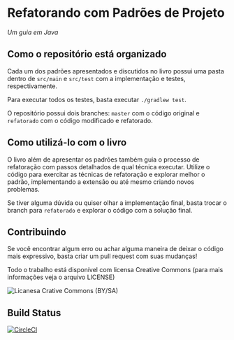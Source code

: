 # Refatorando com Padrões de Projeto
_Um guia em Java_

## Como o repositório está organizado

Cada um dos padrões apresentados e discutidos no livro possui uma pasta dentro de `src/main` e `src/test` com a implementação e testes, respectivamente.

Para executar todos os testes, basta executar `./gradlew test`.

O repositório possui dois branches: `master` com o código original e `refatorado` com o código modificado e refatorado.

## Como utilizá-lo com o livro

O livro além de apresentar os padrões também guia o processo de refatoração com passos detalhados de qual técnica executar. Utilize o código para exercitar as técnicas de refatoração e explorar melhor o padrão, implementando a extensão ou até mesmo criando novos problemas.

Se tiver alguma dúvida ou quiser olhar a implementação final, basta trocar o branch para `refatorado` e explorar o código com a solução final.

## Contribuindo

Se você encontrar algum erro ou achar alguma maneira de deixar o código mais expressivo, basta criar um pull request com suas mudanças!

Todo o trabalho está disponível com licensa Creative Commons (para mais informações veja o arquivo LICENSE)

![Licanesa Crative Commons (BY/SA)](https://licensebuttons.net/l/by-sa/3.0/88x31.png "Creative Commons")

## Build Status

[![CircleCI](https://circleci.com/bb/marcosbrizeno/refatoracao-code-java/tree/master.svg?style=svg&circle-token=eddad3fb3b0ab6f37dea197e7cc13b7eb928b656)](https://circleci.com/bb/marcosbrizeno/refatoracao-code-java/tree/master)
